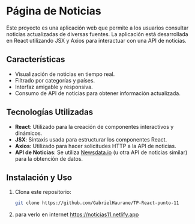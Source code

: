 # Página de Noticias

Este proyecto es una aplicación web que permite a los usuarios consultar noticias actualizadas de diversas fuentes. La aplicación está desarrollada en React utilizando JSX y Axios para interactuar con una API de noticias.

## Características

- Visualización de noticias en tiempo real.
- Filtrado por categorías y países.
- Interfaz amigable y responsiva.
- Consumo de API de noticias para obtener información actualizada.

## Tecnologías Utilizadas

- **React**: Utilizado para la creación de componentes interactivos y dinámicos.
- **JSX**: Sintaxis usada para estructurar los componentes React.
- **Axios**: Utilizado para hacer solicitudes HTTP a la API de noticias.
- **API de Noticias**: Se utiliza [Newsdata.io](https://newsdata.io/) (u otra API de noticias similar) para la obtención de datos.

## Instalación y Uso

1. Clona este repositorio:
   ```bash
   git clone https://github.com/GabrielHaurane/TP-React-punto-11
2. para verlo en internet https://noticias11.netlify.app
